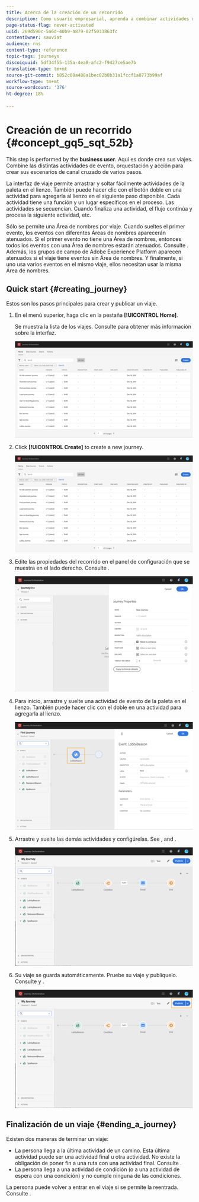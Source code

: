 ```yaml
---
title: Acerca de la creación de un recorrido
description: Como usuario empresarial, aprenda a combinar actividades de eventos, orquestación y acciones para construir un recorrido.
page-status-flag: never-activated
uuid: 269d590c-5a6d-40b9-a879-02f5033863fc
contentOwner: sauviat
audience: rns
content-type: reference
topic-tags: journeys
discoiquuid: 5df34f55-135a-4ea8-afc2-f9427ce5ae7b
translation-type: tm+mt
source-git-commit: b852c08a488a1bec02b8b31a1fccf1a8773b99af
workflow-type: tm+mt
source-wordcount: '376'
ht-degree: 18%

---
```




# Creación de un recorrido {#concept_gq5_sqt_52b}

This step is performed by the **business user**. Aquí es donde crea sus viajes. Combine las distintas actividades de evento, orquestación y acción para crear sus escenarios de canal cruzado de varios pasos.

La interfaz de viaje permite arrastrar y soltar fácilmente actividades de la paleta en el lienzo. También puede hacer clic con el botón doble en una actividad para agregarla al lienzo en el siguiente paso disponible. Cada actividad tiene una función y un lugar específicos en el proceso. Las actividades se secuencian. Cuando finaliza una actividad, el flujo continúa y procesa la siguiente actividad, etc.

Sólo se permite una Área de nombres por viaje. Cuando sueltes el primer evento, los eventos con diferentes Áreas de nombres aparecerán atenuados. Si el primer evento no tiene una Área de nombres, entonces todos los eventos con una Área de nombres estarán atenuados. Consulte [](../event/selecting-the-namespace.md). Además, los grupos de campo de Adobe Experience Platform aparecen atenuados si el viaje tiene eventos sin Área de nombres. Y finalmente, si uno usa varios eventos en el mismo viaje, ellos necesitan usar la misma Área de nombres.

## Quick start {#creating_journey}

Estos son los pasos principales para crear y publicar un viaje.

1. En el menú superior, haga clic en la pestaña **[!UICONTROL Home]**.

   Se muestra la lista de los viajes. Consulte [](../building-journeys/using-the-journey-designer.md) para obtener más información sobre la interfaz.

   ![](../assets/journey30.png)

1. Click **[!UICONTROL Create]** to create a new journey.

   ![](../assets/journey31.png)

1. Edite las propiedades del recorrido en el panel de configuración que se muestra en el lado derecho. Consulte [](../building-journeys/changing-properties.md).

   ![](../assets/journey32.png)

1. Para inicio, arrastre y suelte una actividad de evento de la paleta en el lienzo. También puede hacer clic con el doble en una actividad para agregarla al lienzo.

   ![](../assets/journey33.png)

1. Arrastre y suelte las demás actividades y configúrelas. See [](../building-journeys/event-activities.md), [](../building-journeys/about-orchestration-activities.md) and [](../building-journeys/about-action-activities.md).

   ![](../assets/journey34.png)

1. Su viaje se guarda automáticamente. Pruebe su viaje y publíquelo. Consulte [](../building-journeys/testing-the-journey.md) y [](../building-journeys/publishing-the-journey.md).

   ![](../assets/journey36.png)

## Finalización de un viaje {#ending_a_journey}

Existen dos maneras de terminar un viaje:

* La persona llega a la última actividad de un camino. Esta última actividad puede ser una actividad final u otra actividad. No existe la obligación de poner fin a una ruta con una actividad final. Consulte [](../building-journeys/end-activity.md).
* La persona llega a una actividad de condición (o a una actividad de espera con una condición) y no cumple ninguna de las condiciones.

La persona puede volver a entrar en el viaje si se permite la reentrada. Consulte [](../building-journeys/changing-properties.md).
